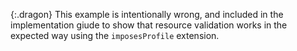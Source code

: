 {:.dragon}
This example is intentionally wrong, and included in the implementation giude to show that resource
validation works in the expected way using the `imposesProfile` extension. 